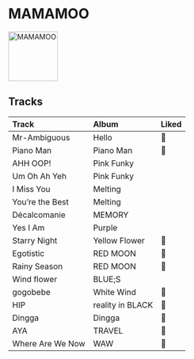 
# MAMAMOO


<img src="https://i.scdn.co/image/ab6761610000e5ebe12972169702affd7a4c48ec" alt="MAMAMOO" width="100" />

## Tracks

| Track            | Album            | Liked   |
|:-----------------|:-----------------|:--------|
| Mr-Ambiguous     | Hello            | 💚       |
| Piano Man        | Piano Man        | 💚       |
| AHH OOP!         | Pink Funky       |         |
| Um Oh Ah Yeh     | Pink Funky       |         |
| I Miss You       | Melting          |         |
| You’re the Best  | Melting          |         |
| Décalcomanie     | MEMORY           |         |
| Yes I Am         | Purple           |         |
| Starry Night     | Yellow Flower    | 💚       |
| Egotistic        | RED MOON         | 💚       |
| Rainy Season     | RED MOON         | 💚       |
| Wind flower      | BLUE;S           |         |
| gogobebe         | White Wind       | 💚       |
| HIP              | reality in BLACK | 💚       |
| Dingga           | Dingga           | 💚       |
| AYA              | TRAVEL           | 💚       |
| Where Are We Now | WAW              | 💚       |